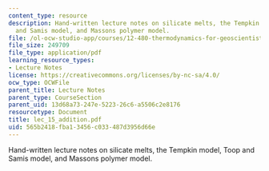 ```yaml
---
content_type: resource
description: Hand-written lecture notes on silicate melts, the Tempkin model, Toop
  and Samis model, and Massons polymer model.
file: /ol-ocw-studio-app/courses/12-480-thermodynamics-for-geoscientists-fall-2006/565b2418fba13456c033487d3956d66e_lec_15_addition.pdf
file_size: 249709
file_type: application/pdf
learning_resource_types:
- Lecture Notes
license: https://creativecommons.org/licenses/by-nc-sa/4.0/
ocw_type: OCWFile
parent_title: Lecture Notes
parent_type: CourseSection
parent_uid: 13d68a73-247e-5223-26c6-a5506c2e8176
resourcetype: Document
title: lec_15_addition.pdf
uid: 565b2418-fba1-3456-c033-487d3956d66e
---
```

Hand-written lecture notes on silicate melts, the Tempkin model, Toop and Samis model, and Massons polymer model.